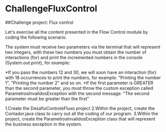 # ChallengeFluxControl
##Challenge project: Flux control

Let's exercise all the content presented in the Flow Control module by coding the following scenario.

The system must receive two parameters via the terminal that will represent two integers, with these two numbers you must obtain the number of interactions (for) and print the incremented numbers in the console (System.out.print), for example:

*If you pass the numbers 12 and 30, we will soon have an interaction (for) with 18 occurrences to print the numbers, for example: "Printing the number 1", "Printing the number 2" and so on.
*If the first parameter is GREATER than the second parameter, you must throw the custom exception called ParametrosInvalidosException with the second message: "The second parameter must be greater than the first"

1.Create the DesafioControleFluxo project
2.Within the project, create the Contador.java class to carry out all the coding of our program.
3.Within the project, create the ParametrosInvalidosException class that will represent the business exception in the system.
